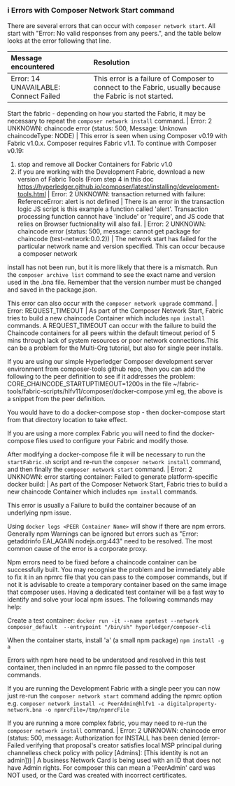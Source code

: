 
### :information_source:  Errors with Composer Network Start command

There are several errors that can occur with `composer network start`.  All start with "Error: No valid responses from any peers.", and the table below looks at the error following that line. 


| Message encountered | Resolution 
| :---------------------- | :-----------------------
| Error: 14 UNAVAILABLE: Connect Failed  | This error is a failure of Composer to connect to the Fabric, usually because the Fabric is not started.
Start the fabric - depending on how you started the Fabric, it may be necessary to repeat the `composer network install` command.
| Error: 2 UNKNOWN: chaincode error (status: 500, Message: Unknown chaincodeType: NODE)  | This error is seen when using Composer v0.19 with Fabric v1.0.x.  Composer requires Fabric v1.1.
To continue with Composer v0.19: 
1. stop and remove all Docker Containers for Fabric v1.0
2. if you are working with the Development Fabric, download a new version of Fabric Tools
(From step 4 in this doc https://hyperledger.github.io/composer/latest/installing/development-tools.html
| Error: 2 UNKNOWN: transaction returned with failure: ReferenceError: alert is not defined  | There is an error in the transaction logic JS script is this example a function called 'alert'.
Transaction processing function cannot have 'include' or 'require', and JS code that relies on Browser fuctnionality will also fail.
| Error: 2 UNKNOWN: chaincode error (status: 500, message: cannot get package for chaincode (test-network:0.0.2))  | The network start has failed for the particular network name and version specified.  This can occur because a composer network 

install has not been run, but it is more likely that there is a mismatch.
Run the `composer archive list` command to see the exact name and version used in the .bna file.
Remember that the version number must be changed and saved in the package.json.

This error can also occur with the `composer network upgrade` command.
| Error: REQUEST_TIMEOUT  | As part of the Composer Network Start, Fabric tries to build a new chaincode Container which includes `npm install` commands. A REQUEST_TIMEOUT can occur with the failure to build the Chaincode containers for all peers within the default timeout period of 5 mins through lack of system resources or poor network connections.This can be a problem for the Multi-Org tutorial, but also for single peer installs.

If you are using our simple Hyperledger Composer development server environment from composer-tools github repo, then you can add the following to the peer definition to see if it addresses the problem:
CORE_CHAINCODE_STARTUPTIMEOUT=1200s in the file ~/fabric-tools/fabric-scripts/hlfv11/composer/docker-compose.yml eg, the above is a snippet from the peer definition. 

You would have to do a docker-compose stop - then docker-compose start from that directory location to take effect.

If you are using a more complex Fabric you will need to find the docker-compose files used to configure your Fabric and modify those.

After modifying a docker-compose file it will be necessary to run the `startFabric.sh` script and re-run the `composer network install` command, and then finally the `composer network start` command.
| Error: 2 UNKNOWN: error starting container: Failed to generate platform-specific docker build:  | As part of the Composer Network Start, Fabric tries to build a new chaincode Container which includes `npm install` commands. 

This error is usually a Failure to build the container because of an underlying npm issue. 

Using `docker logs <PEER Container Name>` will show if there are npm errors. Generally npm Warnings can be ignored but errors such as "Error: getaddrinfo EAI_AGAIN nodejs.org:443" need to be resolved. The most common cause of the error is a corporate proxy.

Npm errors need to be fixed before a chaincode container can be successfully built.  You may recognise the problem and be immediately able to fix it in an npmrc file that you can pass to the composer commands, but if not it is advisable to create a temporary container based on the same image that composer uses.  Having a dedicated test container will be a fast way to identify and solve your local npm issues.  The following commands may help:

Create a test container:
`docker run -it --name npmtest --network composer_default  --entrypoint "/bin/sh" hyperledger/composer-cli`

When the container starts, install 'a' (a small npm package)
`npm install -g a`

Errors with npm here need to be understood and resolved in this test container, then included in an npmrc file passed to the composer commands.

If you are running the Development Fabric with a single peer you can now just re-run the `composer network start` command adding the npmrc option e.g. 
`composer network install -c PeerAdmin@hlfv1 -a digitalproperty-network.bna -o npmrcFile=/tmp/npmrcFile`

If you are running a more complex fabric, you may need to re-run the `composer network install` command.
| Error: 2 UNKNOWN: chaincode error (status: 500, message: Authorization for INSTALL has been denied (error-Failed verifying that proposal's creator satisfies local MSP principal during channelless check policy with policy [Admins]: [This identity is not an admin])) | A business Network Card is being used with an ID that does not have Admin rights.
For composer this can mean a 'PeerAdmin' card was NOT used, or the Card was created with incorrect certificates.

